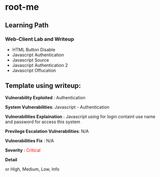 # root-me

## Learning Path
### Web-Client Lab and Writeup
-   HTML Button Disable
-   Javascript Authentication
-   Javascript Source
-   Javascript Authentication 2
-   Javascript Offucation

## Template using writeup:


**Vulnerability Exploited** : Authentication

**System Vulnerabilities**: Javascript - Authentication

**Vulnerabilities Explaination** : Javascript using for login containt use name and password for access this system

**Previlege Escalation Vulnerabilities**: N/A

**Vulnerabilities Fix** : N/A

**Severity** : <span style="color: red">Critical</span> 

**Detail** 


or High, Medium, Low, Info
